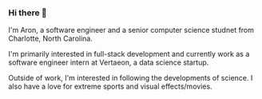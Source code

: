 ### Hi there 👋

I'm Aron, a software engineer and a senior computer science studnet from Charlotte, North Carolina.

I'm primarily interested in full-stack development and currently work as a software engineer intern at Vertaeon, a data science startup.

Outside of work, I'm interested in following the developments of science. I also have a love for extreme sports and visual effects/movies.
